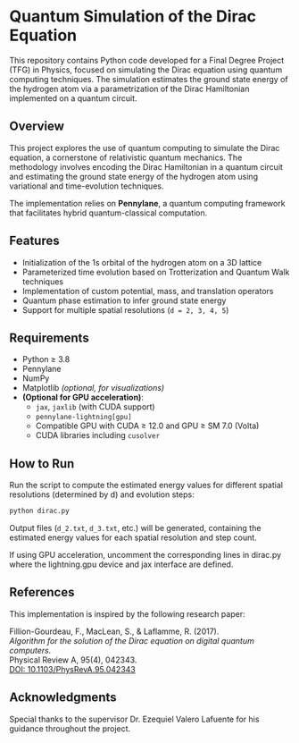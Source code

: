 # Quantum Simulation of the Dirac Equation

This repository contains Python code developed for a Final Degree Project (TFG) in Physics, focused on simulating the Dirac equation using quantum computing techniques. The simulation estimates the ground state energy of the hydrogen atom via a parametrization of the Dirac Hamiltonian implemented on a quantum circuit.

## Overview

This project explores the use of quantum computing to simulate the Dirac equation, a cornerstone of relativistic quantum mechanics. The methodology involves encoding the Dirac Hamiltonian in a quantum circuit and estimating the ground state energy of the hydrogen atom using variational and time-evolution techniques.

The implementation relies on **Pennylane**, a quantum computing framework that facilitates hybrid quantum-classical computation.

## Features

- Initialization of the 1s orbital of the hydrogen atom on a 3D lattice
- Parameterized time evolution based on Trotterization and Quantum Walk techniques
- Implementation of custom potential, mass, and translation operators
- Quantum phase estimation to infer ground state energy
- Support for multiple spatial resolutions (`d = 2, 3, 4, 5`)


## Requirements

- Python ≥ 3.8  
- Pennylane  
- NumPy  
- Matplotlib *(optional, for visualizations)*
- **(Optional for GPU acceleration)**:
  - `jax`, `jaxlib` (with CUDA support)
  - `pennylane-lightning[gpu]`
  - Compatible GPU with CUDA ≥ 12.0 and GPU ≥ SM 7.0 (Volta)
  - CUDA libraries including `cusolver`

## How to Run

Run the script to compute the estimated energy values for different spatial resolutions (determined by d) and evolution steps:

```bash
python dirac.py
```

Output files (`d_2.txt`, `d_3.txt`, etc.) will be generated, containing the estimated energy values for each spatial resolution and step count.

If using GPU acceleration, uncomment the corresponding lines in dirac.py where the lightning.gpu device and jax interface are defined.

## References

This implementation is inspired by the following research paper:

Fillion-Gourdeau, F., MacLean, S., & Laflamme, R. (2017).  
*Algorithm for the solution of the Dirac equation on digital quantum computers.*  
Physical Review A, 95(4), 042343.  
[DOI: 10.1103/PhysRevA.95.042343](http://dx.doi.org/10.1103/PhysRevA.95.042343)


## Acknowledgments

Special thanks to the supervisor Dr. Ezequiel Valero Lafuente for his guidance throughout the project.

